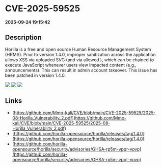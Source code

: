 # CVE-2025-59525

**2025-09-24 19:15:42**

## Description
Horilla is a free and open source Human Resource Management System (HRMS). Prior to version 1.4.0, improper sanitization across the application allows XSS via uploaded SVG (and via allowed <embed>), which can be chained to execute JavaScript whenever users view impacted content (e.g., announcements). This can result in admin account takeover. This issue has been patched in version 1.4.0.

![](https://img.shields.io/static/v1?label=Score&message=7.7&color=red)
![](https://img.shields.io/static/v1?label=Severity&message=HIGH&color=red)
![](https://img.shields.io/static/v1?label=CWE&message=XSS&color=green)

## Links
- [https://github.com/Mmo-kali/CVE/blob/main/CVE-2025-59525/2025-08-Horilla_Vulnerability_2.pdf](https://github.com/Mmo-kali/CVE/blob/main/CVE-2025-59525/2025-08-Horilla_Vulnerability_2.pdf)
- [https://github.com/horilla-opensource/horilla/releases/tag/1.4.0](https://github.com/horilla-opensource/horilla/releases/tag/1.4.0)
- [https://github.com/horilla-opensource/horilla/security/advisories/GHSA-rp5m-vpqr-vpvp](https://github.com/horilla-opensource/horilla/security/advisories/GHSA-rp5m-vpqr-vpvp)
